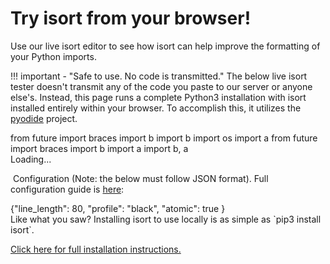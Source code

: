 Try isort from your browser!
========

Use our live isort editor to see how isort can help improve the formatting of your Python imports.

!!! important - "Safe to use. No code is transmitted."
    The below live isort tester doesn't transmit any of the code you paste to our server or anyone else's. Instead, this page runs a complete Python3 installation with isort installed entirely within your browser. To accomplish this, it utilizes the [pyodide](https://github.com/iodide-project/pyodide) project.

<head>
<script type="text/javascript">
    // set the pyodide files URL (packages.json, pyodide.asm.data etc)
    window.languagePluginUrl = 'https://pyodide-cdn2.iodide.io/v0.15.0/full/';
</script>
<script src="https://pyodide-cdn2.iodide.io/v0.15.0/full/pyodide.js"></script>
<script src="https://pagecdn.io/lib/ace/1.4.5/ace.js" integrity="sha256-5Xkhn3k/1rbXB+Q/DX/2RuAtaB4dRRyQvMs83prFjpM=" crossorigin="anonymous"></script>
<link rel="stylesheet" type="text/css" href="https://timothycrosley.github.io/isort/docs/quick_start/interactive.css">
</head>


<div id="liveTester">
<div id="sideBySide">
<div id="inputEditor" class="editor">from future import braces
import b
import b
import os
import a
from future import braces
import b
import a
import b, a
</div>
<div id="outputEditor" class="editor">Loading...</div>
<div>

&nbsp;Configuration (Note: the below must follow JSON format). Full configuration guide is <a href="https://timothycrosley.github.io/isort/docs/configuration/options/">here</a>:

<div id="configEditor" class="configurator">{"line_length": 80,
 "profile": "black",
 "atomic": true
}
</div>
</div>
</div>
</div>

<script src="https://timothycrosley.github.io/isort/docs/quick_start/interactive.js"></script>
<div style="clear:both;"></div>
Like what you saw? Installing isort to use locally is as simple as `pip3 install isort`.

[Click here for full installation instructions.](https://timothycrosley.github.io/isort/docs/quick_start/1.-install/)
